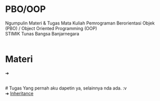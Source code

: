 # PBO/OOP
Ngumpulin Materi &amp; Tugas Mata Kuliah Pemrograman Berorientasi Objek (PBO) / Object Oriented Programming (OOP)
<br>
STIMIK Tunas Bangsa Banjarnegara
<br><br>

# Materi <br>
➜

<br>
# Tugas
Yang pernah aku dapetin ya, selainnya nda ada. :v <br>
➜ <a href="https://github.com/prazzdev/matkul-pbo-stb/tree/main/Tugas/OOP%20-%20Bu%20Heni/Inheritance">Inheritance</a>
